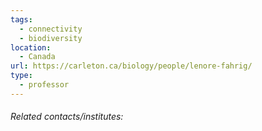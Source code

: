 ```yaml
---
tags:
  - connectivity
  - biodiversity
location:
  - Canada
url: https://carleton.ca/biology/people/lenore-fahrig/
type:
  - professor
---
```

###### Related contacts/institutes:
